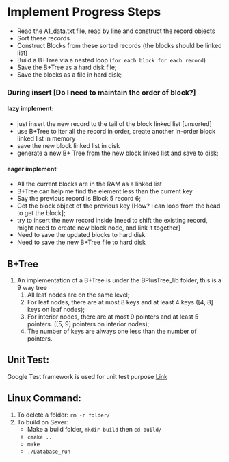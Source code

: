 # Implement Progress Steps

* Read the A1_data.txt file, read by line and construct the record objects
* Sort these records
* Construct Blocks from these sorted records (the blocks should be linked list)
* Build a B+Tree via a nested loop (`for each block for each record`)
* Save the B+Tree as a hard disk file;
* Save the blocks as a file in hard disk;

### During insert [Do I need to maintain the order of block?]

#### lazy implement:
* just insert the new record to the tail of the block linked list [unsorted]
* use B+Tree to iter all the record in order, create another in-order block linked list in memory
* save the new block linked list in disk
* generate a new B+ Tree from the new block linked list and save to disk;

#### eager implement
* All the current blocks are in the RAM as a linked list
* B+Tree can help me find the element less than the current key
* Say the previous record is Block 5 record 6;
* Get the block object of the previous key [How? I can loop from the head to get the block];
* try to insert the new record inside [need to shift the existing record, might need to create new block node, and link it together]
* Need to save the updated blocks to hard disk
* Need to save the new B+Tree file to hard disk

## B+Tree

1. An implementation of a B+Tree is under the BPlusTree_lib folder, this is a 9 way tree
   1. All leaf nodes are on the same level;
   2. For leaf nodes, there are at most 8 keys and at least 4 keys ([4, 8] keys on leaf nodes);
   3. For interior nodes, there are at most 9 pointers and at least 5 pointers. ([5, 9] pointers on interior nodes);
   4. The number of keys are always one less than the number of pointers.

## Unit Test:

Google Test framework is used for unit test purpose [Link](https://www.jetbrains.com/help/clion/creating-google-test-run-debug-configuration-for-test.html#code-gen-menu)

## Linux Command:
1. To delete a folder: `rm -r folder/`
2. To build on Sever:
   * Make a build folder, `mkdir build` then `cd build/`
   * `cmake ..`
   * `make`
   * `./Database_run`